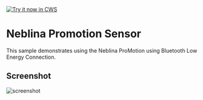 <a target="_blank" href="https://chrome.google.com/webstore/detail/nmlcgjldnboapnjdmllfcdenlljfjanm">![Try it now in CWS](https://raw.github.com/GoogleChrome/chrome-app-samples/master/tryitnowbutton.png "Click here to install this sample from the Chrome Web Store")</a>


Neblina Promotion  Sensor
============================

This sample demonstrates using the Neblina ProMotion using Bluetooth Low Energy 
Connection.


## Screenshot
![screenshot](/samples/bluetooth-samples/heart-rate-sensor/assets/screenshot_1280_800.png)
